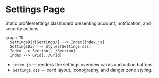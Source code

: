 # Settings Page

Static profile/settings dashboard presenting account, notification, and security actions.

```mermaid
graph TD
  SettingsDir[Settings/] --> Index[index.js]
  SettingsDir --> Styles[Settings.css]
  Index --> Section[../Section]
  Index --> Grid[../Grid]
```

- `index.js` — renders the settings overview cards and action buttons.
- `Settings.css` — card layout, iconography, and danger zone styling.
